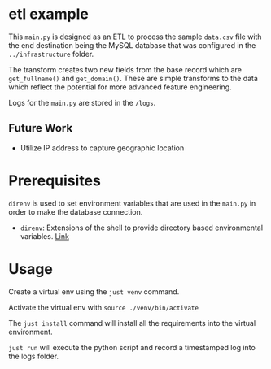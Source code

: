 # etl example

This `main.py` is designed as an ETL to process the sample `data.csv` file with the end destination being the MySQL database that was configured in the `../infrastructure` folder.

The transform creates two new fields from the base record which are `get_fullname()` and `get_domain()`. These are simple transforms to the data which reflect the potential for more advanced feature engineering. 

Logs for the `main.py` are stored in the `/logs`.

## Future Work

- Utilize IP address to capture geographic location

# Prerequisites

`direnv` is used to set environment variables that are used in the `main.py` in order to make the database connection.

- `direnv`: Extensions of the shell to provide directory based environmental variables. [Link](https://direnv.net/)

# Usage

Create a virtual env using the `just venv` command.

Activate the virtual env with `source ./venv/bin/activate`

The `just install` command will install all the requirements into the virtual environment.

`just run` will execute the python script and record a timestamped log into the logs folder.
